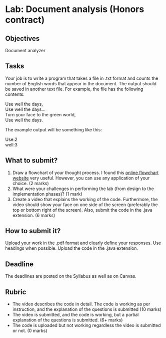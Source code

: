 # Lab: Document analysis (Honors contract)

## Objectives
Document analyzer

## Tasks
Your job is to write a program that takes a file in .txt format and counts the number of English words that appear in the document. The output should be saved in another text file. For example, the file has the following contents:

Use well the days,  
Use well the days...  
Turn your face to the green world,  
Use well the days.  

The example output will be something like this:

Use:2  
well:3

## What to submit?
1. Draw a flowchart of your thought process. I found this [online flowchart website](http://www.draw.io) very useful. However, you can use any application of your choice. (2 marks)
2. What were your challenges in performing the lab (from design to the implementation phases)? (1 mark)
3. Create a video that explains the working of the code. Furthermore, the video should show your face on one side of the screen (preferably the top or bottom right of the screen). Also, submit the code in the .java extension. (6 marks)

## How to submit it?
Upload your work in the .pdf format and clearly define your responses. Use headings when possible. Upload the code in the .java extension.

## Deadline
The deadlines are posted on the Syllabus as well as on Canvas.

## Rubric
- The video describes the code in detail. The code is working as per instruction, and the explanation of the questions is submitted (10 marks)
- The video is submitted, and the code is working, but a partial explanation of the questions is submitted. (6+ marks)
- The code is uploaded but not working regardless the video is submitted or not. (0 marks)

